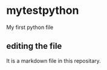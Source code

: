 # mytestpython
My first python file 

## editing the file 

It is a markdown file in this repositary.
